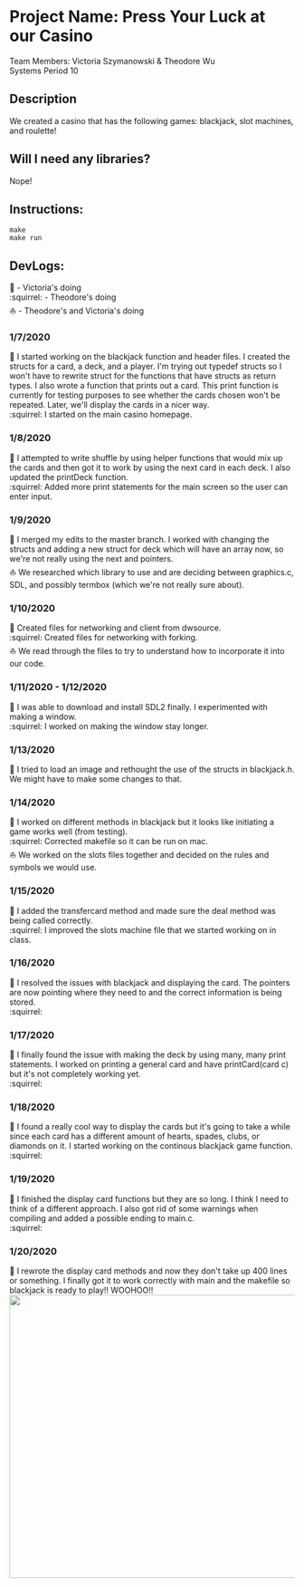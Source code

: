 # Project Name: Press Your Luck at our Casino
Team Members: Victoria Szymanowski & Theodore Wu    </br>
Systems Period 10    </br>

## Description
We created a casino that has the following games: blackjack, slot machines, and roulette!

## Will I need any libraries?
Nope! 

## Instructions:
```
make
make run
```

## DevLogs:
:goat: - Victoria's doing<br/>
:squirrel: - Theodore's doing<br/>
:boat: - Theodore's and Victoria's doing<br/>

### 1/7/2020
:goat: I started working on the blackjack function and header files. I created the structs for a card, a deck, and a player. I'm trying out typedef structs so I won't have to rewrite struct for the functions that have structs as return types. I also wrote a function that prints out a card. This print function is currently for testing purposes to see whether the cards chosen won't be repeated. Later, we'll display the cards in a nicer way. <br/>
:squirrel: I started on the main casino homepage. <br/>
### 1/8/2020
:goat: I attempted to write shuffle by using helper functions that would mix up the cards and then got it to work by using the next card in each deck. I also updated the printDeck function. <br/>
:squirrel: Added more print statements for the main screen so the user can enter input. <br/>
### 1/9/2020
:goat: I merged my edits to the master branch. I worked with changing the structs and adding a new struct for deck which will have an array now, so we're not really using the next and pointers.   <br/>
:boat: We researched which library to use and are deciding between graphics.c, SDL, and possibly termbox (which we're not really sure about).   <br/>
### 1/10/2020
:goat: Created files for networking and client from dwsource.    <br/>
:squirrel: Created files for networking with forking.    <br/>
:boat: We read through the files to try to understand how to incorporate it into our code.    <br/>
### 1/11/2020 - 1/12/2020
:goat: I was able to download and install SDL2 finally. I experimented with making a window.    <br/>
:squirrel: I worked on making the window stay longer.  <br/>
### 1/13/2020
:goat: I tried to load an image and rethought the use of the structs in blackjack.h. We might have to make some changes to that.    <br/>
### 1/14/2020
:goat: I worked on different methods in blackjack but it looks like initiating a game works well (from testing).    <br/>
:squirrel: Corrected makefile so it can be run on mac.    <br/>
:boat: We worked on the slots files together and decided on the rules and symbols we would use.    <br/>
### 1/15/2020
:goat: I added the transfercard method and made sure the deal method was being called correctly.    <br/>
:squirrel: I improved the slots machine file that we started working on in class.    <br/>
### 1/16/2020
:goat: I resolved the issues with blackjack and displaying the card. The pointers are now pointing where they need to and the correct information is being stored.   <br/>
:squirrel:
### 1/17/2020
:goat: I finally found the issue with making the deck by using many, many print statements. I worked on printing a general card and have printCard(card c) but it's not completely working yet.    <br/>
:squirrel:
### 1/18/2020
:goat: I found a really cool way to display the cards but it's going to take a while since each card has a different amount of hearts, spades, clubs, or diamonds on it. I started working on the continous blackjack game function.    <br/>
:squirrel:
### 1/19/2020
:goat: I finished the display card functions but they are so long. I think I need to think of a different approach. I also got rid of some warnings when compiling and added a possible ending to main.c.     <br/>
:squirrel:
### 1/20/2020
:goat: I rewrote the display card methods and now they don't take up 400 lines or something. I finally got it to work correctly with main and the makefile so blackjack is ready to play!! WOOHOO!!
<img src="https://media.giphy.com/media/26gsfdArwyEnXnDGw/source.gif" width="1500" height="500"/>
